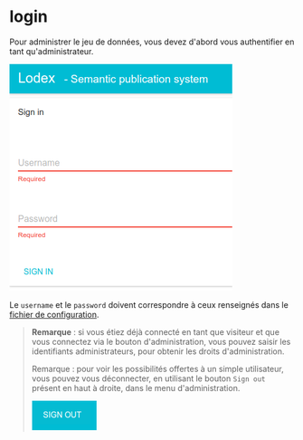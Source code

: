 # login

Pour administrer le jeu de données, vous devez d'abord vous authentifier en tant qu'administrateur.

![Formulaire de connexion](../.gitbook/assets/administrationlogin.png)

Le `username` et le `password` doivent correspondre à ceux renseignés dans le [fichier de configuration](../configuration/authentification.md).

> **Remarque** : si vous étiez déjà connecté en tant que visiteur et que vous connectez via le bouton d'administration, vous pouvez saisir les identifiants administrateurs, pour obtenir les droits d'administration.
>
> Remarque : pour voir les possibilités offertes à un simple utilisateur, vous pouvez vous déconnecter, en utilisant le bouton `Sign out` présent en haut à droite, dans le menu d'administration.
>
> ![Bouton de d&#xE9;connexion](../.gitbook/assets/administrationloginsignout.png)

